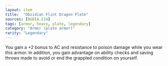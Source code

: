 ```yaml
---
layout: item
title:  "Obsidian Flint Dragon Plate"
sources: [BGDIA.224]
tags: [armor, heavy, plate, legendary]
category: "Armor (plate armor)"
rarity: "Legendary"
---
```


You gain a +2 bonus to AC and resistance to poison damage while you wear this armor. In addition, you gain advantage on ability checks and saving throws made to avoid or end the grappled condition on yourself.